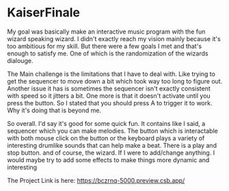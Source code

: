 # KaiserFinale

My goal was basically make an interactive music program with the fun wizard speaking wizard. I didn't exactly reach my vision mainly because it's too ambitious for my skill. But there were a few goals I met and that's enough to satisfy me. One of which is the randomization of the wizards dialouge. 

The Main challenge is the limitations that I have to deal with. Like trying to get the sequencer to move down a bit which took way too long to figure out. Another issue it has is sometimes the sequencer isn't exactly consistent with speed so it jitters a bit. One more is that it doesn't activate until you press the button. So I stated that you should press A to trigger it to work. Why it's doing that is beyond me.

So overall. I'd say it's good for some quick fun. It contains like I said, a sequencer which you can make melodies. The button which is interactable with both mouse click on the button or the keyboard plays a variety of interesting drumlike sounds that can help make a beat. There is a play and stop button. and of course, the wizard. If I were to add/change anything. I would maybe try to add some effects to make things more dynamic and interesting

The Project Link is here: https://bczrnq-5000.preview.csb.app/
